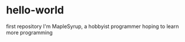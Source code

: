 # hello-world
first repository
I'm MapleSyrup, a hobbyist programmer hoping to learn more programming
